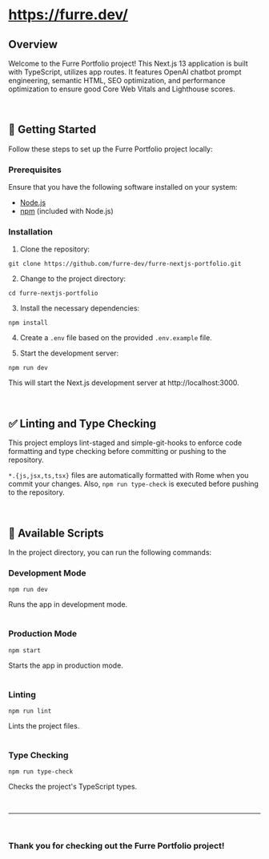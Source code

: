 # https://furre.dev/

## Overview
Welcome to the Furre Portfolio project! This Next.js 13 application is built with TypeScript, utilizes app routes. It features OpenAI chatbot prompt engineering, semantic HTML, SEO optimization, and performance optimization to ensure good Core Web Vitals and Lighthouse scores.

<br/>

## 🚀 Getting Started
Follow these steps to set up the Furre Portfolio project locally:

### Prerequisites
Ensure that you have the following software installed on your system:

- [Node.js](https://nodejs.org/en/download/)
- [npm](https://www.npmjs.com/get-npm) (included with Node.js)

### Installation

1. Clone the repository:
```
git clone https://github.com/furre-dev/furre-nextjs-portfolio.git
```

2. Change to the project directory:
```
cd furre-nextjs-portfolio
```

3. Install the necessary dependencies:
```
npm install
```

4. Create a `.env` file based on the provided `.env.example` file.

5. Start the development server:
```
npm run dev
```

This will start the Next.js development server at http://localhost:3000.

<br/>

## ✅ Linting and Type Checking
This project employs lint-staged and simple-git-hooks to enforce code formatting and type checking before committing or pushing to the repository.

`*.{js,jsx,ts,tsx}` files are automatically formatted with Rome when you commit your changes. Also, `npm run type-check` is executed before pushing to the repository.

<br/>

## 📜 Available Scripts
In the project directory, you can run the following commands:

### Development Mode
```
npm run dev
```
Runs the app in development mode.  
<br/>
### Production Mode
```
npm start
```
Starts the app in production mode.  
<br/>
### Linting
```
npm run lint
```
Lints the project files.  
<br/>
### Type Checking
```
npm run type-check
```
Checks the project's TypeScript types.  

<br/>

---

<br/>


### Thank you for checking out the Furre Portfolio project!